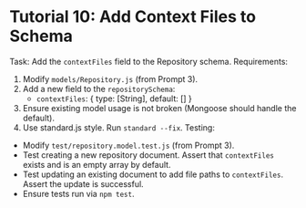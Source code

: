 # Tutorial 10: Add Context Files to Schema

Task: Add the `contextFiles` field to the Repository schema.
Requirements:
1.  Modify `models/Repository.js` (from Prompt 3).
2.  Add a new field to the `repositorySchema`:
    -   `contextFiles`: { type: [String], default: [] }
3.  Ensure existing model usage is not broken (Mongoose should handle the default).
4.  Use standard.js style. Run `standard --fix`.
Testing:
-   Modify `test/repository.model.test.js` (from Prompt 3).
-   Test creating a new repository document. Assert that `contextFiles` exists and is an empty array by default.
-   Test updating an existing document to add file paths to `contextFiles`. Assert the update is successful.
-   Ensure tests run via `npm test`. 
